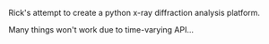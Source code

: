 Rick's attempt to create a python x-ray diffraction analysis platform.

Many things won't work due to time-varying API...